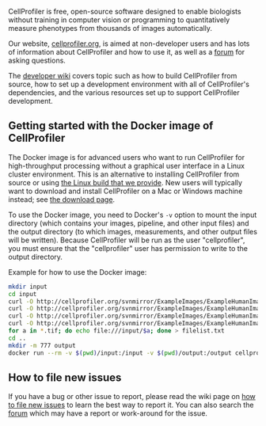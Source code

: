 CellProfiler is free, open-source software designed to enable biologists without training in computer vision or programming to quantitatively measure phenotypes from thousands of images automatically.

Our website, [cellprofiler.org](http://cellprofiler.org/), is aimed at non-developer users and has lots of information about CellProfiler and how to use it, as well as a [forum](http://cellprofiler.org/forum/) for asking questions.

The [developer wiki](https://github.com/CellProfiler/CellProfiler/wiki) covers topic such as how to build CellProfiler from source, how to set up a development environment with all of CellProfiler's dependencies, and the various resources set up to support CellProfiler development.

## Getting started with the Docker image of CellProfiler

The Docker image is for advanced users who want to run CellProfiler for high-throughput processing without a graphical user interface in a Linux cluster environment. This is an alternative to installing CellProfiler from source or using [the Linux build that we provide](http://cellprofiler.org/linux.shtml). New users will typically want to download and install CellProfiler on a Mac or Windows machine instead; see [the download page](http://cellprofiler.org/download.shtml).

To use the Docker image, you need to Docker's `-v` option to mount the input directory (which contains your images, pipeline, and other input files) and the output directory (to which images, measurements, and other output files will be written). Because CellProfiler will be run as the user "cellprofiler", you must ensure that the "cellprofiler" user has permission to write to the output directory.

Example for how to use the Docker image:

```bash
mkdir input
cd input
curl -O http://cellprofiler.org/svnmirror/ExampleImages/ExampleHumanImages/ExampleHuman.cppipe
curl -O http://cellprofiler.org/svnmirror/ExampleImages/ExampleHumanImages/AS_09125_050116030001_D03f00d0.tif
curl -O http://cellprofiler.org/svnmirror/ExampleImages/ExampleHumanImages/AS_09125_050116030001_D03f00d1.tif
curl -O http://cellprofiler.org/svnmirror/ExampleImages/ExampleHumanImages/AS_09125_050116030001_D03f00d2.tif
for a in *.tif; do echo file:///input/$a; done > filelist.txt
cd ..
mkdir -m 777 output
docker run --rm -v $(pwd)/input:/input -v $(pwd)/output:/output cellprofiler/cellprofiler:master -i /input -o /output -p /input/ExampleHuman.cppipe --file-list=/input/filelist.txt
```

## How to file new issues

If you have a bug or other issue to report, please read the wiki page on [how to file new issues](https://github.com/CellProfiler/CellProfiler/wiki/How-to-file-new-issues) to learn the best way to report it. You can also search the [forum](http://cellprofiler.org/forum/) which may have a report or work-around for the issue.
